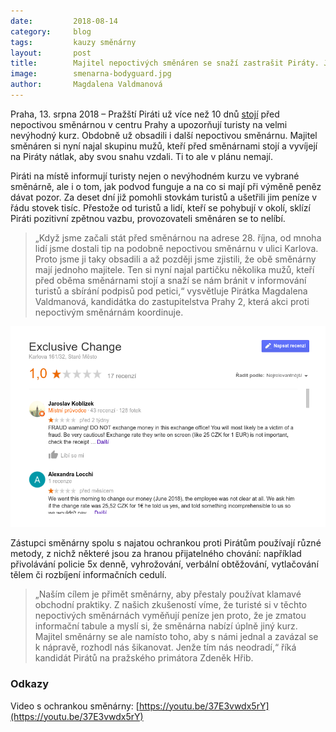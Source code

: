 ```yaml
---
date:         2018-08-14
category:     blog
tags:         kauzy směnárny
layout:       post
title:        Majitel nepoctivých směnáren se snaží zastrašit Piráty. Jeho ochranka používá nevybíravé metody
image:        smenarna-bodyguard.jpg
author:       Magdalena Valdmanová
---
```


Praha, 13. srpna 2018 – Pražští Piráti už více než 10 dnů [stojí](https://praha.pirati.cz/pirati-bojuji-proti-podvodnym-smenarnam.html) před nepoctivou směnárnou v centru Prahy a upozorňují turisty na velmi nevýhodný kurz. Obdobně už obsadili i další nepoctivou směnárnu. Majitel směnáren si nyní najal skupinu mužů, kteří před směnárnami stojí a vyvíjejí na Piráty nátlak, aby svou snahu vzdali. Ti to ale v plánu nemají.

Piráti na místě informují turisty nejen o nevýhodném kurzu ve vybrané směnárně, ale i o tom, jak podvod funguje a na co si mají při výměně peněz dávat pozor. Za deset dní již pomohli stovkám turistů a ušetřili jim peníze v řádu stovek tisíc. Přestože od turistů a lidí, kteří se pohybují v okolí, sklízí Piráti pozitivní zpětnou vazbu, provozovateli směnáren se to nelíbí.

> „Když jsme začali stát před směnárnou na adrese 28. října, od mnoha lidí jsme dostali tip na podobně nepoctivou směnárnu v ulici Karlova. Proto jsme ji taky obsadili a až později jsme zjistili, že obě směnárny mají jednoho majitele. Ten si nyní najal partičku několika mužů, kteří před oběma směnárnami stojí a snaží se nám bránit v informování turistů a sbírání podpisů pod petici,“ vysvětluje Pirátka Magdalena Valdmanová, kandidátka do zastupitelstva Prahy 2, která akci proti nepoctivým směnárnám koordinuje.

![Hodnocení směnárny ze stany návštěvníků hlavního města](/assets/img/posts/smenarna-karlova.png "Hodnocení směnárny ze strany návštěvníků hlavního města")

Zástupci směnárny spolu s najatou ochrankou proti Pirátům používají různé metody, z nichž některé jsou za hranou přijatelného chování: například přivolávání policie 5x denně, vyhrožování, verbální obtěžování, vytlačování tělem či rozbíjení informačních cedulí. 

> „Naším cílem je přimět směnárny, aby přestaly používat klamavé obchodní praktiky. Z našich zkušeností víme, že turisté si v těchto nepoctivých směnárnách vyměňují peníze jen proto, že je zmatou informační tabule a myslí si, že směnárna nabízí úplně jiný kurz. Majitel směnárny se ale namísto toho, aby s námi jednal a zavázal se k nápravě, rozhodl nás šikanovat. Jenže tím nás neodradí,“ říká kandidát Pirátů na pražského primátora Zdeněk Hřib.

### Odkazy

Video s ochrankou směnárny: [https://youtu.be/37E3vwdx5rY](https://youtu.be/37E3vwdx5rY)
